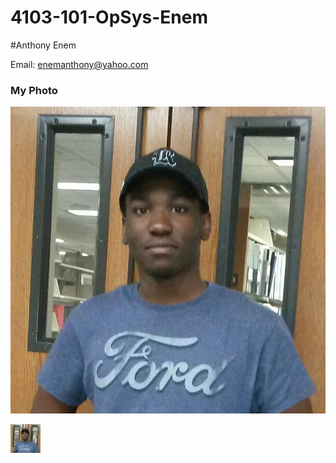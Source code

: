 # 4103-101-OpSys-Enem

#Anthony Enem

Email: enemanthony@yahoo.com

### My Photo
![Photo](https://github.com/tonybeeth/4103-101-OpSys-Enem/blob/master/pic.jpg)

<img src="https://github.com/tonybeeth/4103-101-OpSys-Enem/blob/master/pic.jpg" width="48">
